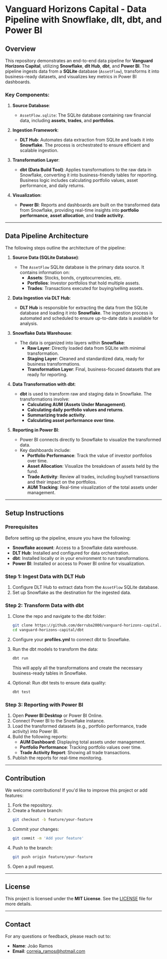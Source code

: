 
# Vanguard Horizons Capital - Data Pipeline with Snowflake, dlt, dbt, and Power BI

## Overview

This repository demonstrates an end-to-end data pipeline for **Vanguard Horizons Capital**, utilizing **Snowflake**, **dlt Hub**, **dbt**, and **Power BI**. The pipeline ingests data from a **SQLite** database (`AssetFlow`), transforms it into business-ready datasets, and visualizes key metrics in Power BI dashboards.

### Key Components:

1. **Source Database**: 
   - `AssetFlow.sqlite`: The SQLite database containing raw financial data, including **assets**, **trades**, and **portfolios**.
   
2. **Ingestion Framework**: 
   - **DLT Hub**: Automates data extraction from SQLite and loads it into **Snowflake**. The process is orchestrated to ensure efficient and scalable ingestion.
   
3. **Transformation Layer**: 
   - **dbt (Data Build Tool)**: Applies transformations to the raw data in Snowflake, converting it into business-friendly tables for reporting. Business logic includes calculating portfolio values, asset performance, and daily returns.

4. **Visualization**:
   - **Power BI**: Reports and dashboards are built on the transformed data from Snowflake, providing real-time insights into **portfolio performance**, **asset allocation**, and **trade activity**.

---

## Data Pipeline Architecture

The following steps outline the architecture of the pipeline:

1. **Source Data (SQLite Database)**:
   - The `AssetFlow` SQLite database is the primary data source. It contains information on:
     - **Assets**: Stocks, bonds, cryptocurrencies, etc.
     - **Portfolios**: Investor portfolios that hold multiple assets.
     - **Trades**: Transactions executed for buying/selling assets.

2. **Data Ingestion via DLT Hub**:
   - **DLT Hub** is responsible for extracting the data from the SQLite database and loading it into **Snowflake**. The ingestion process is automated and scheduled to ensure up-to-date data is available for analysis.

3. **Snowflake Data Warehouse**:
   - The data is organized into layers within **Snowflake**:
     - **Raw Layer**: Directly loaded data from SQLite with minimal transformation.
     - **Staging Layer**: Cleaned and standardized data, ready for business transformations.
     - **Transformation Layer**: Final, business-focused datasets that are ready for reporting.

4. **Data Transformation with dbt**:
   - **dbt** is used to transform raw and staging data in Snowflake. The transformations involve:
     - **Calculating AUM (Assets Under Management)**.
     - **Calculating daily portfolio values and returns**.
     - **Summarizing trade activity**.
     - **Calculating asset performance over time**.

5. **Reporting in Power BI**:
   - Power BI connects directly to Snowflake to visualize the transformed data.
   - Key dashboards include:
     - **Portfolio Performance**: Track the value of investor portfolios over time.
     - **Asset Allocation**: Visualize the breakdown of assets held by the fund.
     - **Trade Activity**: Review all trades, including buy/sell transactions and their impact on the portfolios.
     - **AUM Tracking**: Real-time visualization of the total assets under management.

---

## Setup Instructions

### Prerequisites

Before setting up the pipeline, ensure you have the following:

- **Snowflake account**: Access to a Snowflake data warehouse.
- **DLT Hub**: Installed and configured for data orchestration.
- **dbt**: Installed locally or in your environment to run transformations.
- **Power BI**: Installed or access to Power BI online for visualization.

### Step 1: Ingest Data with DLT Hub

1. Configure DLT Hub to extract data from the `AssetFlow` SQLite database.
2. Set up Snowflake as the destination for the ingested data.


### Step 2: Transform Data with dbt

1. Clone the repo and navigate to the dbt folder:
   ```bash
   git clone https://github.com/derruba2000/vanguard-horizons-capital.git
   cd vanguard-horizons-capital/dbt
   ```
2. Configure your **profiles.yml** to connect dbt to Snowflake.
3. Run the dbt models to transform the data:
   ```bash
   dbt run
   ```
   This will apply all the transformations and create the necessary business-ready tables in Snowflake.

4. Optional: Run dbt tests to ensure data quality:
   ```bash
   dbt test
   ```

### Step 3: Reporting with Power BI

1. Open **Power BI Desktop** or Power BI Online.
2. Connect Power BI to the Snowflake instance.
3. Load the transformed datasets (e.g., portfolio performance, trade activity) into Power BI.
4. Build the following reports:
   - **AUM Dashboard**: Displaying total assets under management.
   - **Portfolio Performance**: Tracking portfolio values over time.
   - **Trade Activity Report**: Showing all trade transactions.
5. Publish the reports for real-time monitoring.

---

## Contribution

We welcome contributions! If you'd like to improve this project or add features:

1. Fork the repository.
2. Create a feature branch:
   ```bash
   git checkout -b feature/your-feature
   ```
3. Commit your changes:
   ```bash
   git commit -m 'Add your feature'
   ```
4. Push to the branch:
   ```bash
   git push origin feature/your-feature
   ```
5. Open a pull request.

---

## License

This project is licensed under the **MIT License**. See the [LICENSE](LICENSE) file for more details.

---

## Contact

For any questions or feedback, please reach out to:

- **Name**: João Ramos
- **Email**: correia_ramos@hotmail.com

